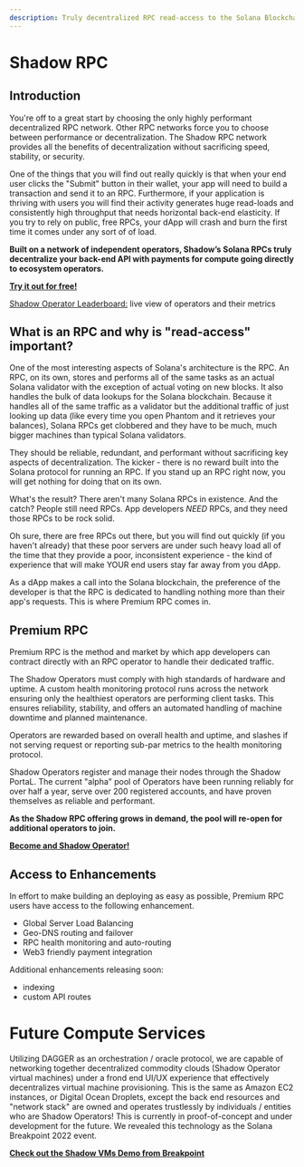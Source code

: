 ```yaml
---
description: Truly decentralized RPC read-access to the Solana Blockchain for individual and enterprise clients.
---
```


# **Shadow RPC**

## **Introduction**

You're off to a great start by choosing the only highly performant decentralized RPC network. Other RPC networks force you to choose between performance or decentralization. The Shadow RPC network provides all the benefits of decentralization without sacrificing speed, stability, or security.

One of the things that you will find out really quickly is that when your end user clicks the "Submit" button in their wallet, your app will need to build a transaction and send it to an RPC. Furthermore, if your application is thriving with users you will find their activity generates huge read-loads and consistently high throughput that needs horizontal back-end elasticity. If you try to rely on public, free RPCs, your dApp will crash and burn the first time it comes under any sort of of load.

**Built on a network of independent operators, Shadow’s Solana RPCs truly decentralize your back-end API with payments for compute going directly to ecosystem operators.**

**[Try it out for free!](shadow-rpc/README.md)**

[Shadow Operator Leaderboard:]() live view of operators and their metrics


## **What is an RPC and why is "read-access" important?**

One of the most interesting aspects of Solana's architecture is the RPC. An RPC, on its own, stores and performs all of the same tasks as an actual Solana validator with the exception of actual voting on new blocks. It also handles the bulk of data lookups for the Solana blockchain. Because it handles all of the same traffic as a validator but the additional traffic of just looking up data (like every time you open Phantom and it retrieves your balances), Solana RPCs get clobbered and they have to be much, much bigger machines than typical Solana validators.

They should be reliable, redundant, and performant without sacrificing key aspects of decentralization. The kicker - there is no reward built into the Solana protocol for running an RPC. If you stand up an RPC right now, you will get nothing for doing that on its own.

What's the result? There aren't many Solana RPCs in existence. And the catch? People still need RPCs. App developers _NEED_ RPCs, and they need those RPCs to be rock solid.

Oh sure, there are free RPCs out there, but you will find out quickly (if you haven't already) that these poor servers are under such heavy load all of the time that they provide a poor, inconsistent experience - the kind of experience that will make YOUR end users stay far away from you dApp.

As a dApp makes a call into the Solana blockchain, the preference of the developer is that the RPC is dedicated to handling nothing more than their app's requests. This is where Premium RPC comes in.

## **Premium RPC**

Premium RPC is the method and market by which app developers can contract directly with an RPC operator to handle their dedicated traffic.

The Shadow Operators must comply with high standards of hardware and uptime. A custom health monitoring protocol runs across the network ensuring only the healthiest operators are performing client tasks. This ensures reliability, stability, and offers an automated handling of machine downtime and planned maintenance.

Operators are rewarded based on overall health and uptime, and slashes if not serving request or reporting sub-par metrics to the health monitoring protocol. 

Shadow Operators register and manage their nodes through the Shadow PortaL. The current "alpha" pool of Operators have been running reliably for over half a year, serve over 200 registered accounts, and have proven themselves as reliable and performant. 

**As the Shadow RPC offering grows in demand, the pool will re-open for additional operators to join.**

**[Become and Shadow Operator!]()**

## **Access to Enhancements**

In effort to make building an deploying as easy as possible, Premium RPC users have access to the following enhancement.

* Global Server Load Balancing
* Geo-DNS routing and failover
* RPC health monitoring and auto-routing
* Web3 friendly payment integration

Additional enhancements releasing soon:

* indexing
* custom API routes


# **Future Compute Services**

Utilizing DAGGER as an orchestration / oracle protocol, we are capable of networking together decentralized commodity clouds (Shadow Operator virtual machines) under a frond end UI/UX experience that effectively decentralizes virtual machine provisioning. This is the same as Amazon EC2 instances, or Digital Ocean Droplets, except the back end resources and "network stack" are owned and operates trustlessly by individuals / entities who are Shadow Operators! This is currently in proof-of-concept and under development for the future. We revealed this technology as the Solana Breakpoint 2022 event.

**[Check out the Shadow VMs Demo from Breakpoint]()**